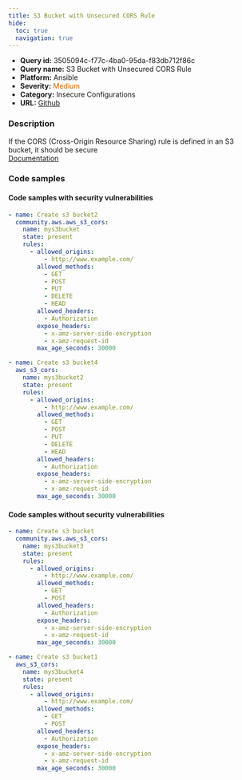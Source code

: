 ```yaml
---
title: S3 Bucket with Unsecured CORS Rule
hide:
  toc: true
  navigation: true
---
```


<style>
  .highlight .hll {
    background-color: #ff171742;
  }
  .md-content {
    max-width: 1100px;
    margin: 0 auto;
  }
</style>

-   **Query id:** 3505094c-f77c-4ba0-95da-f83db712f86c
-   **Query name:** S3 Bucket with Unsecured CORS Rule
-   **Platform:** Ansible
-   **Severity:** <span style="color:#C60">Medium</span>
-   **Category:** Insecure Configurations
-   **URL:** [Github](https://github.com/Checkmarx/kics/tree/master/assets/queries/ansible/aws/s3_bucket_with_unsecured_cors_rule)

### Description
If the CORS (Cross-Origin Resource Sharing) rule is defined in an S3 bucket, it should be secure<br>
[Documentation](https://docs.ansible.com/ansible/latest/collections/community/aws/aws_s3_cors_module.html#parameter-rules)

### Code samples
#### Code samples with security vulnerabilities
```yaml title="Positive test num. 1 - yaml file" hl_lines="5"
- name: Create s3 bucket2
  community.aws.aws_s3_cors:
    name: mys3bucket
    state: present
    rules:
      - allowed_origins:
          - http://www.example.com/
        allowed_methods:
          - GET
          - POST
          - PUT
          - DELETE
          - HEAD
        allowed_headers:
          - Authorization
        expose_headers:
          - x-amz-server-side-encryption
          - x-amz-request-id
        max_age_seconds: 30000

```
```yaml title="Positive test num. 2 - yaml file" hl_lines="5"
- name: Create s3 bucket4
  aws_s3_cors:
    name: mys3bucket2
    state: present
    rules:
      - allowed_origins:
          - http://www.example.com/
        allowed_methods:
          - GET
          - POST
          - PUT
          - DELETE
          - HEAD
        allowed_headers:
          - Authorization
        expose_headers:
          - x-amz-server-side-encryption
          - x-amz-request-id
        max_age_seconds: 30000

```


#### Code samples without security vulnerabilities
```yaml title="Negative test num. 1 - yaml file"
- name: Create s3 bucket
  community.aws.aws_s3_cors:
    name: mys3bucket3
    state: present
    rules:
      - allowed_origins:
          - http://www.example.com/
        allowed_methods:
          - GET
          - POST
        allowed_headers:
          - Authorization
        expose_headers:
          - x-amz-server-side-encryption
          - x-amz-request-id
        max_age_seconds: 30000

```
```yaml title="Negative test num. 2 - yaml file"
- name: Create s3 bucket1
  aws_s3_cors:
    name: mys3bucket4
    state: present
    rules:
      - allowed_origins:
          - http://www.example.com/
        allowed_methods:
          - GET
          - POST
        allowed_headers:
          - Authorization
        expose_headers:
          - x-amz-server-side-encryption
          - x-amz-request-id
        max_age_seconds: 30000

```

